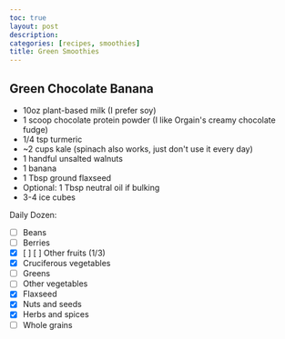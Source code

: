 ```yaml
---
toc: true
layout: post
description:
categories: [recipes, smoothies]
title: Green Smoothies
---
```


## Green Chocolate Banana

- 10oz plant-based milk (I prefer soy)
- 1 scoop chocolate protein powder (I like Orgain's creamy chocolate fudge)
- 1/4 tsp turmeric
- ~2 cups kale (spinach also works, just don't use it every day)
- 1 handful unsalted walnuts
- 1 banana
- 1 Tbsp ground flaxseed
- Optional: 1 Tbsp neutral oil if bulking
- 3-4 ice cubes

Daily Dozen:

- [ ] Beans
- [ ] Berries
- [x] [ ] [ ] Other fruits (1/3)
- [x] Cruciferous vegetables
- [ ] Greens
- [ ] Other vegetables
- [x] Flaxseed
- [x] Nuts and seeds
- [x] Herbs and spices
- [ ] Whole grains
